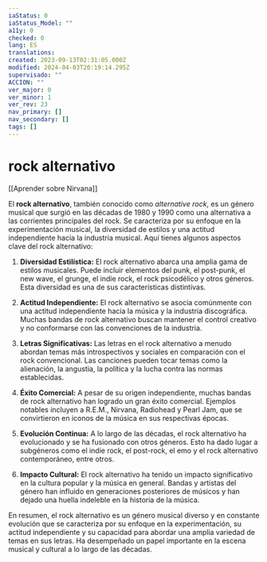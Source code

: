 ```yaml
---
iaStatus: 0
iaStatus_Model: ""
a11y: 0
checked: 0
lang: ES
translations: 
created: 2023-09-13T02:31:05.000Z
modified: 2024-04-03T20:19:14.295Z
supervisado: ""
ACCION: ""
ver_major: 0
ver_minor: 1
ver_rev: 23
nav_primary: []
nav_secondary: []
tags: []
---
```

# rock alternativo

[[Aprender sobre Nirvana]]

El **rock alternativo**, también conocido como _alternative rock_, es un género musical que surgió en las décadas de 1980 y 1990 como una alternativa a las corrientes principales del rock. Se caracteriza por su enfoque en la experimentación musical, la diversidad de estilos y una actitud independiente hacia la industria musical. Aquí tienes algunos aspectos clave del rock alternativo:

1. **Diversidad Estilística:** El rock alternativo abarca una amplia gama de estilos musicales. Puede incluir elementos del punk, el post-punk, el new wave, el grunge, el indie rock, el rock psicodélico y otros géneros. Esta diversidad es una de sus características distintivas.
    
2. **Actitud Independiente:** El rock alternativo se asocia comúnmente con una actitud independiente hacia la música y la industria discográfica. Muchas bandas de rock alternativo buscan mantener el control creativo y no conformarse con las convenciones de la industria.
    
3. **Letras Significativas:** Las letras en el rock alternativo a menudo abordan temas más introspectivos y sociales en comparación con el rock convencional. Las canciones pueden tocar temas como la alienación, la angustia, la política y la lucha contra las normas establecidas.
    
4. **Éxito Comercial:** A pesar de su origen independiente, muchas bandas de rock alternativo han logrado un gran éxito comercial. Ejemplos notables incluyen a R.E.M., Nirvana, Radiohead y Pearl Jam, que se convirtieron en iconos de la música en sus respectivas épocas.
    
5. **Evolución Continua:** A lo largo de las décadas, el rock alternativo ha evolucionado y se ha fusionado con otros géneros. Esto ha dado lugar a subgéneros como el indie rock, el post-rock, el emo y el rock alternativo contemporáneo, entre otros.
    
6. **Impacto Cultural:** El rock alternativo ha tenido un impacto significativo en la cultura popular y la música en general. Bandas y artistas del género han influido en generaciones posteriores de músicos y han dejado una huella indeleble en la historia de la música.
    

En resumen, el rock alternativo es un género musical diverso y en constante evolución que se caracteriza por su enfoque en la experimentación, su actitud independiente y su capacidad para abordar una amplia variedad de temas en sus letras. Ha desempeñado un papel importante en la escena musical y cultural a lo largo de las décadas.